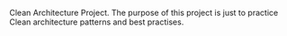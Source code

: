 Clean Architecture Project. The purpose of this project is just to practice Clean architecture patterns and best practises.
